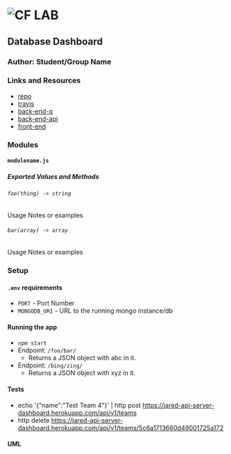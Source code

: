 ![CF](http://i.imgur.com/7v5ASc8.png) LAB
=================================================

## Database Dashboard

### Author: Student/Group Name
### Links and Resources
* [repo](https://github.com/jaredpattison/databaseDashboard)
* [travis]()
* [back-end-q](https://jared-q-server-dashboard.herokuapp.com/)
* [back-end-api](https://jared-api-server-dashboard.herokuapp.com/api/v1/)
* [front-end](https://jared-dashboard.herokuapp.com/)

### Modules
#### `modulename.js`
##### Exported Values and Methods

###### `foo(thing) -> string`
Usage Notes or examples

###### `bar(array) -> array`
Usage Notes or examples

### Setup
#### `.env` requirements
* `PORT` - Port Number
* `MONGODB_URI` - URL to the running mongo instance/db

#### Running the app
* `npm start`
* Endpoint: `/foo/bar/`
  * Returns a JSON object with abc in it.
* Endpoint: `/bing/zing/`
  * Returns a JSON object with xyz in it.

#### Tests
* echo '{"name":"Test Team 4"}' | http post https://jared-api-server-dashboard.herokuapp.com/api/v1/teams
* http delete https://jared-api-server-dashboard.herokuapp.com/api/v1/teams/5c6a1713660d49001725a172


#### UML
